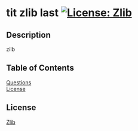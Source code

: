 # tit zlib last   [![License: Zlib](https://img.shields.io/badge/License-Zlib-lightgrey.svg)](https://opensource.org/licenses/Zlib)  

## Description   
  zilb   

## Table of Contents   
[Questions](#questions)  
[License](#license)  
  
## License  
[Zlib](https://opensource.org/licenses/Zlib)  

